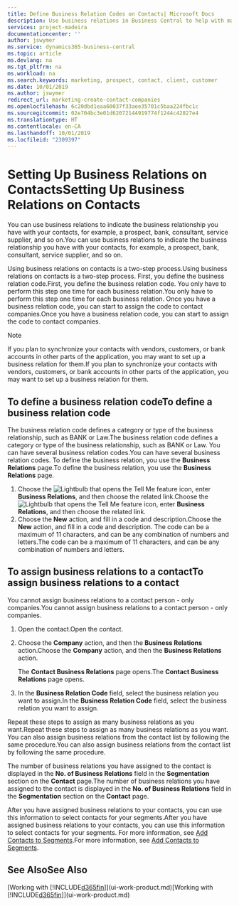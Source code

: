 ```yaml
---
title: Define Business Relation Codes on Contacts| Microsoft Docs
description: Use business relations in Business Central to help with marketing and to indicate the business relationship you have with your  prospects, clients, and customers, for example, a bank or service supplier.
services: project-madeira
documentationcenter: ''
author: jswymer
ms.service: dynamics365-business-central
ms.topic: article
ms.devlang: na
ms.tgt_pltfrm: na
ms.workload: na
ms.search.keywords: marketing, prospect, contact, client, customer
ms.date: 10/01/2019
ms.author: jswymer
redirect_url: marketing-create-contact-companies
ms.openlocfilehash: 6c20dbd1eaa60037f33aee35701c5baa224fbc1c
ms.sourcegitcommit: 02e704bc3e01d62072144919774f1244c42827e4
ms.translationtype: HT
ms.contentlocale: en-CA
ms.lasthandoff: 10/01/2019
ms.locfileid: "2309397"
---
```

# <a name="setting-up-business-relations-on-contacts"></a><span data-ttu-id="c059d-103">Setting Up Business Relations on Contacts</span><span class="sxs-lookup"><span data-stu-id="c059d-103">Setting Up Business Relations on Contacts</span></span>
<span data-ttu-id="c059d-104">You can use business relations to indicate the business relationship you have with your contacts, for example, a prospect, bank, consultant, service supplier, and so on.</span><span class="sxs-lookup"><span data-stu-id="c059d-104">You can use business relations to indicate the business relationship you have with your contacts, for example, a prospect, bank, consultant, service supplier, and so on.</span></span>

<span data-ttu-id="c059d-105">Using business relations on contacts is a two-step process.</span><span class="sxs-lookup"><span data-stu-id="c059d-105">Using business relations on contacts is a two-step process.</span></span> <span data-ttu-id="c059d-106">First, you define the business relation code.</span><span class="sxs-lookup"><span data-stu-id="c059d-106">First, you define the business relation code.</span></span> <span data-ttu-id="c059d-107">You only have to perform this step one time for each business relation.</span><span class="sxs-lookup"><span data-stu-id="c059d-107">You only have to perform this step one time for each business relation.</span></span> <span data-ttu-id="c059d-108">Once you have a business relation code, you can start to assign the code to contact companies.</span><span class="sxs-lookup"><span data-stu-id="c059d-108">Once you have a business relation code, you can start to assign the code to contact companies.</span></span>

> [!NOTE]  
>   <span data-ttu-id="c059d-109">If you plan to synchronize your contacts with vendors, customers, or bank accounts in other parts of the application, you may want to set up a business relation for them.</span><span class="sxs-lookup"><span data-stu-id="c059d-109">If you plan to synchronize your contacts with vendors, customers, or bank accounts in other parts of the application, you may want to set up a business relation for them.</span></span>

## <a name="to-define-a-business-relation-code"></a><span data-ttu-id="c059d-110">To define a business relation code</span><span class="sxs-lookup"><span data-stu-id="c059d-110">To define a business relation code</span></span>
<span data-ttu-id="c059d-111">The business relation code defines a category or type of the business relationship, such as BANK or Law.</span><span class="sxs-lookup"><span data-stu-id="c059d-111">The business relation code defines a category or type of the business relationship, such as BANK or Law.</span></span> <span data-ttu-id="c059d-112">You can have several business relation codes.</span><span class="sxs-lookup"><span data-stu-id="c059d-112">You can have several business relation codes.</span></span> <span data-ttu-id="c059d-113">To define the business relation, you use the **Business Relations** page.</span><span class="sxs-lookup"><span data-stu-id="c059d-113">To define the business relation, you use the **Business Relations** page.</span></span>

1. <span data-ttu-id="c059d-114">Choose the ![Lightbulb that opens the Tell Me feature](media/ui-search/search_small.png "Tell me what you want to do") icon, enter **Business Relations**, and then choose the related link.</span><span class="sxs-lookup"><span data-stu-id="c059d-114">Choose the ![Lightbulb that opens the Tell Me feature](media/ui-search/search_small.png "Tell me what you want to do") icon, enter **Business Relations**, and then choose the related link.</span></span>
2. <span data-ttu-id="c059d-115">Choose the **New** action, and fill in a code and description.</span><span class="sxs-lookup"><span data-stu-id="c059d-115">Choose the **New** action, and fill in a code and description.</span></span> <span data-ttu-id="c059d-116">The code can be a maximum of 11 characters, and can be any combination of numbers and letters.</span><span class="sxs-lookup"><span data-stu-id="c059d-116">The code can be a maximum of 11 characters, and can be any combination of numbers and letters.</span></span>

## <a name="AssignBusRelContact"></a> <span data-ttu-id="c059d-117">To assign business relations to a contact</span><span class="sxs-lookup"><span data-stu-id="c059d-117">To assign business relations to a contact</span></span>
<span data-ttu-id="c059d-118">You cannot assign business relations to a contact person - only companies.</span><span class="sxs-lookup"><span data-stu-id="c059d-118">You cannot assign business relations to a contact person - only companies.</span></span>

1. <span data-ttu-id="c059d-119">Open the contact.</span><span class="sxs-lookup"><span data-stu-id="c059d-119">Open the contact.</span></span>
2. <span data-ttu-id="c059d-120">Choose the **Company** action, and then the **Business Relations** action.</span><span class="sxs-lookup"><span data-stu-id="c059d-120">Choose the **Company** action, and then the **Business Relations** action.</span></span>

    <span data-ttu-id="c059d-121">The **Contact Business Relations** page opens.</span><span class="sxs-lookup"><span data-stu-id="c059d-121">The **Contact Business Relations** page opens.</span></span>
3. <span data-ttu-id="c059d-122">In the **Business Relation Code** field, select the business relation you want to assign.</span><span class="sxs-lookup"><span data-stu-id="c059d-122">In the **Business Relation Code** field, select the business relation you want to assign.</span></span>

<span data-ttu-id="c059d-123">Repeat these steps to assign as many business relations as you want.</span><span class="sxs-lookup"><span data-stu-id="c059d-123">Repeat these steps to assign as many business relations as you want.</span></span> <span data-ttu-id="c059d-124">You can also assign business relations from the contact list by following the same procedure.</span><span class="sxs-lookup"><span data-stu-id="c059d-124">You can also assign business relations from the contact list by following the same procedure.</span></span>

<span data-ttu-id="c059d-125">The number of business relations you have assigned to the contact is displayed in the **No. of Business Relations** field in the **Segmentation** section on the **Contact** page.</span><span class="sxs-lookup"><span data-stu-id="c059d-125">The number of business relations you have assigned to the contact is displayed in the **No. of Business Relations** field in the **Segmentation** section on the **Contact** page.</span></span>

<span data-ttu-id="c059d-126">After you have assigned business relations to your contacts, you can use this information to select contacts for your segments.</span><span class="sxs-lookup"><span data-stu-id="c059d-126">After you have assigned business relations to your contacts, you can use this information to select contacts for your segments.</span></span> <span data-ttu-id="c059d-127">For more information, see [Add Contacts to Segments](marketing-add-contact-segment.md).</span><span class="sxs-lookup"><span data-stu-id="c059d-127">For more information, see [Add Contacts to Segments](marketing-add-contact-segment.md).</span></span>

## <a name="see-also"></a><span data-ttu-id="c059d-128">See Also</span><span class="sxs-lookup"><span data-stu-id="c059d-128">See Also</span></span>
<span data-ttu-id="c059d-129">[Working with [!INCLUDE[d365fin](includes/d365fin_md.md)]](ui-work-product.md)</span><span class="sxs-lookup"><span data-stu-id="c059d-129">[Working with [!INCLUDE[d365fin](includes/d365fin_md.md)]](ui-work-product.md)</span></span>
